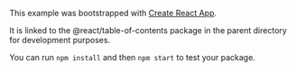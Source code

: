 This example was bootstrapped with [Create React App](https://github.com/facebook/create-react-app).

It is linked to the @react/table-of-contents package in the parent directory for development purposes.

You can run `npm install` and then `npm start` to test your package.
